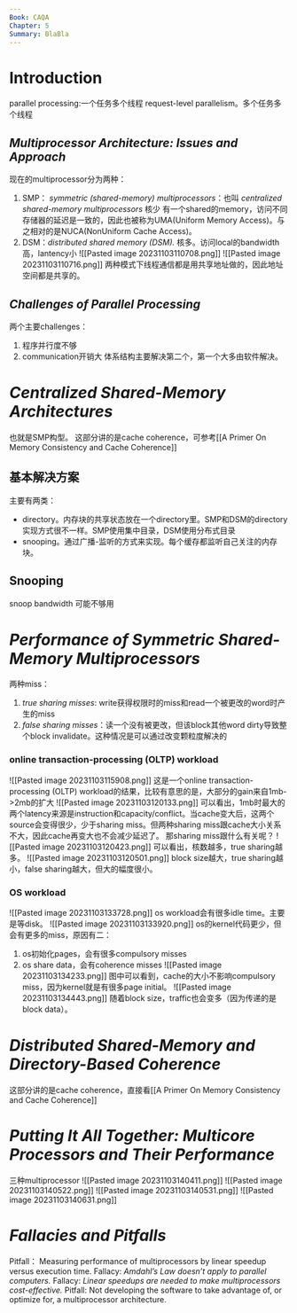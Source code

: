 ```yaml
---
Book: CAQA
Chapter: 5
Summary: BlaBla
---
```

# Introduction
parallel processing:一个任务多个线程
request-level parallelism。多个任务多个线程
## _Multiprocessor Architecture: Issues and Approach_
现在的multiprocessor分为两种：
1. SMP： _symmetric (shared-memory) multiprocessors_：也叫 _centralized shared-memory multiprocessors_ 核少 有一个shared的memory，访问不同存储器的延迟是一致的，因此也被称为UMA(Uniform Memory Access)。与之相对的是NUCA(NonUniform Cache Access)。
2. DSM：_distributed shared memory (DSM)._ 核多。访问local的bandwidth高，lantency小
![[Pasted image 20231103110708.png]]
![[Pasted image 20231103110716.png]]
两种模式下线程通信都是用共享地址做的，因此地址空间都是共享的。
## _Challenges of Parallel Processing_
两个主要challenges：
1. 程序并行度不够
2. communication开销大
体系结构主要解决第二个，第一个大多由软件解决。

# _Centralized Shared-Memory Architectures_
也就是SMP构型。
这部分讲的是cache coherence，可参考[[A Primer On Memory Consistency and Cache Coherence]]
## 基本解决方案
主要有两类：
- directory。内存块的共享状态放在一个directory里。SMP和DSM的directory实现方式很不一样。SMP使用集中目录，DSM使用分布式目录
- snooping。通过广播-监听的方式来实现。每个缓存都监听自己关注的内存块。
## Snooping

snoop bandwidth 可能不够用

# _Performance of Symmetric Shared-Memory Multiprocessors_
两种miss：
1. _true sharing misses_: write获得权限时的miss和read一个被更改的word时产生的miss
2. _false sharing misses_：读一个没有被更改，但该block其他word dirty导致整个block invalidate。这种情况是可以通过改变颗粒度解决的
### online transaction-processing (OLTP) workload
![[Pasted image 20231103115908.png]]
这是一个online transaction-processing (OLTP) workload的结果，比较有意思的是，大部分的gain来自1mb->2mb的扩大
![[Pasted image 20231103120133.png]]
可以看出，1mb时最大的两个latency来源是instruction和capacity/conflict。当cache变大后，这两个source会变得很少，少于sharing miss。但两种sharing miss跟cache大小关系不大，因此cache再变大也不会减少延迟了。
那sharing miss跟什么有关呢？
![[Pasted image 20231103120423.png]]
可以看出，核数越多，true sharing越多。
![[Pasted image 20231103120501.png]]
block size越大，true sharing越小，false sharing越大，但大的幅度很小。

### OS workload
![[Pasted image 20231103133728.png]]
os workload会有很多idle time。主要是等disk。
![[Pasted image 20231103133920.png]]
os的kernel代码更少，但会有更多的miss，原因有二：
1. os初始化pages，会有很多compulsory misses
2. os share data，会有coherence misses
![[Pasted image 20231103134233.png]]
图中可以看到，cache的大小不影响compulsory miss，因为kernel就是有很多page initial。
![[Pasted image 20231103134443.png]]
随着block size，traffic也会变多（因为传递的是block data）。
# _Distributed Shared-Memory and Directory-Based Coherence_
这部分讲的是cache coherence，直接看[[A Primer On Memory Consistency and Cache Coherence]]

# _Putting It All Together: Multicore Processors and Their Performance_
三种multiprocessor
![[Pasted image 20231103140411.png]]
![[Pasted image 20231103140522.png]]
![[Pasted image 20231103140531.png]]
![[Pasted image 20231103140631.png]]

# _Fallacies and Pitfalls_
Pitfall： Measuring performance of multiprocessors by linear speedup versus execution time.
Fallacy: _Amdahl’s Law doesn’t apply to parallel computers._
Fallacy: _Linear speedups are needed to make multiprocessors cost-effective._
Pitfall: Not developing the software to take advantage of, or optimize for, a multiprocessor architecture.
